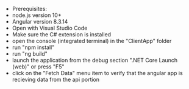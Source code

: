 - Prerequisites:
- node.js version 10+
- Angular version 8.3.14
- Open with Visual Studio Code
- Make sure the C# extension is installed
- open the console (integrated terminal) in the "ClientApp" folder
- run "npm install"
- run "ng build"
- launch the application from the debug section ".NET Core Launch (web)" or press "F5"
- click on the "Fetch Data" menu item to verify that the angular app is recieving data from the api portion
